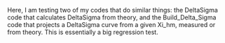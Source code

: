Here, I am testing two of my codes that do similar things: the DeltaSigma code that calculates DeltaSigma from theory, and the Build_Delta_Sigma code that projects a DeltaSigma curve from a given Xi_hm, measured or from theory. This is essentially a big regression test.